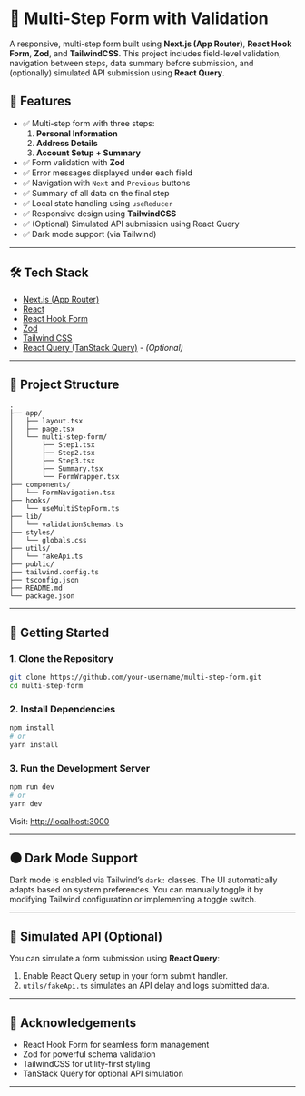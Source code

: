 


# 🧾 Multi-Step Form with Validation

A responsive, multi-step form built using **Next.js (App Router)**, **React Hook Form**, **Zod**, and **TailwindCSS**. This project includes field-level validation, navigation between steps, data summary before submission, and (optionally) simulated API submission using **React Query**.

## 🚀 Features

- ✅ Multi-step form with three steps:
  1. **Personal Information**
  2. **Address Details**
  3. **Account Setup + Summary**
- ✅ Form validation with **Zod**
- ✅ Error messages displayed under each field
- ✅ Navigation with `Next` and `Previous` buttons
- ✅ Summary of all data on the final step
- ✅ Local state handling using `useReducer`
- ✅ Responsive design using **TailwindCSS**
- ✅ (Optional) Simulated API submission using React Query
- ✅ Dark mode support (via Tailwind)

---

## 🛠️ Tech Stack

- [Next.js (App Router)](https://nextjs.org/)
- [React](https://reactjs.org/)
- [React Hook Form](https://react-hook-form.com/)
- [Zod](https://zod.dev/)
- [Tailwind CSS](https://tailwindcss.com/)
- [React Query (TanStack Query)](https://tanstack.com/query) - *(Optional)*

---

## 📂 Project Structure

```
.
├── app/
│   ├── layout.tsx
│   ├── page.tsx
│   └── multi-step-form/
│       ├── Step1.tsx
│       ├── Step2.tsx
│       ├── Step3.tsx
│       ├── Summary.tsx
│       └── FormWrapper.tsx
├── components/
│   └── FormNavigation.tsx
├── hooks/
│   └── useMultiStepForm.ts
├── lib/
│   └── validationSchemas.ts
├── styles/
│   └── globals.css
├── utils/
│   └── fakeApi.ts
├── public/
├── tailwind.config.ts
├── tsconfig.json
├── README.md
└── package.json
```

---

## 🧪 Getting Started

### 1. Clone the Repository

```bash
git clone https://github.com/your-username/multi-step-form.git
cd multi-step-form
```

### 2. Install Dependencies

```bash
npm install
# or
yarn install
```

### 3. Run the Development Server

```bash
npm run dev
# or
yarn dev
```

Visit: [http://localhost:3000](http://localhost:3000)

---

## 🌑 Dark Mode Support

Dark mode is enabled via Tailwind’s `dark:` classes. The UI automatically adapts based on system preferences. You can manually toggle it by modifying Tailwind configuration or implementing a toggle switch.

---

## 🧾 Simulated API (Optional)

You can simulate a form submission using **React Query**:

1. Enable React Query setup in your form submit handler.
2. `utils/fakeApi.ts` simulates an API delay and logs submitted data.


---


## 🙌 Acknowledgements

- React Hook Form for seamless form management
- Zod for powerful schema validation
- TailwindCSS for utility-first styling
- TanStack Query for optional API simulation

---


